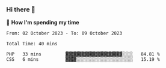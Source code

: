 ### Hi there 👋

🐛 **How I'm spending my time**
<!--START_SECTION:waka-->

```all_time
From: 02 October 2023 - To: 09 October 2023

Total Time: 40 mins

PHP   33 mins         ▓▓▓▓▓▓▓▓▓▓▓▓▓▓▓▓▓▓▓▓▓░░░░   84.81 %
CSS   6 mins          ▓▓▓▓░░░░░░░░░░░░░░░░░░░░░   15.19 %
```

<!--END_SECTION:waka-->

<!--
**cugel2/cugel2** is a ✨ _special_ ✨ repository because its `README.md` (this file) appears on your GitHub profile.

Here are some ideas to get you started:

- 🔭 I’m currently working on ...
- 🌱 I’m currently learning ...
- 👯 I’m looking to collaborate on ...
- 🤔 I’m looking for help with ...
- 💬 Ask me about ...
- 📫 How to reach me: ...
- 😄 Pronouns: ...
- ⚡ Fun fact: ...
-->
